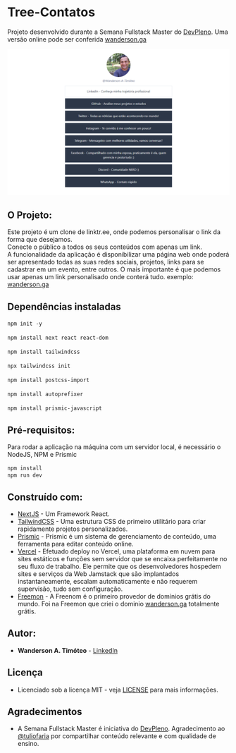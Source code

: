 # Tree-Contatos
Projeto desenvolvido durante a Semana Fullstack Master do [DevPleno](https://devpleno.com).
Uma versão online pode ser conferida [wanderson.ga](https://wanderson.ga/)

![Preview](https://github.com/Wanderson-A-Timoteo/tree-contatos/blob/master/interface-tree-contatos.png?raw=true)

## O Projeto:
Este projeto é um clone de linktr.ee, onde podemos personalisar o link da forma que desejamos.<br>
Conecte o público a todos os seus conteúdos com apenas um link.<br>
A funcionalidade da aplicação é disponibilizar uma página web onde poderá ser apresentado todas as suas redes sociais, projetos, links para se cadastrar em um evento, entre outros. O mais importante é que podemos usar apenas um link personalisado onde conterá tudo. exemplo: [wanderson.ga](https://wanderson.ga/)

## Dependências instaladas
```
npm init -y

npm install next react react-dom

npm install tailwindcss

npx tailwindcss init

npm install postcss-import

npm install autoprefixer

npm install prismic-javascript

```

## Pré-requisitos:

Para rodar a aplicação na máquina com um servidor local, é necessário o NodeJS, NPM e Prismic

```
npm install
npm run dev
```

## Construído com:

* [NextJS](https://nextjs.org/) - Um Framework React.
* [TailwindCSS](https://tailwindcss.com/) - Uma estrutura CSS de primeiro utilitário para criar rapidamente projetos personalizados.
* [Prismic](https://prismic.io/) - Prismic é um sistema de gerenciamento de conteúdo, uma ferramenta para editar conteúdo online.
* [Vercel](https://vercel.com/) - Efetuado deploy no Vercel,  uma plataforma em nuvem para sites estáticos e funções sem servidor que se encaixa perfeitamente no seu fluxo de trabalho. Ele permite que os desenvolvedores hospedem sites e serviços da Web Jamstack que são implantados instantaneamente, escalam automaticamente e não requerem supervisão, tudo sem configuração.
* [Freemon](http://www.freenom.com/pt/) - A Freenom é o primeiro provedor de domínios grátis do mundo. Foi na Freemon que criei o dominio [wanderson.ga](https://wanderson.ga/) totalmente grátis.


## Autor:

* **Wanderson A. Timóteo** - [LinkedIn](https://www.linkedin.com/in/wanderson-a-timoteo/)


## Licença

* Licenciado sob a licença MIT - veja [LICENSE](LICENSE) para mais informações.

## Agradecimentos

* A Semana Fullstack Master é iniciativa do [DevPleno](https://devpleno.com). Agradecimento ao [@tuliofaria](https://github.com/tuliofaria/) por compartilhar conteúdo relevante e com qualidade de ensino.